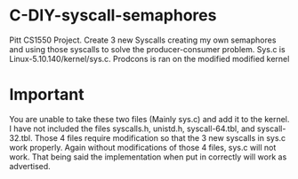 # C-DIY-syscall-semaphores
Pitt CS1550 Project. Create 3 new Syscalls creating my own semaphores and using those syscalls to solve the producer-consumer problem. Sys.c is Linux-5.10.140/kernel/sys.c. Prodcons is ran on the modified modified kernel

# Important
You are unable to take these two files (Mainly sys.c) and add it to the kernel. I have not included the files syscalls.h, unistd.h, syscall-64.tbl, and syscall-32.tbl. Those 4 files require modification so that the 3 new syscalls in sys.c work properly. Again without modifications of those 4 files, sys.c will not work. That being said the implementation when put in correctly will work as advertised. 
